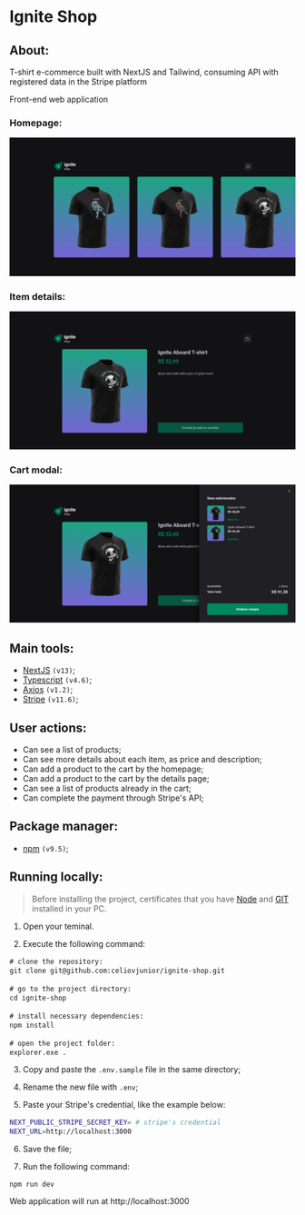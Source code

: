 <h1>Ignite Shop</h1>

## About:
T-shirt e-commerce built with NextJS and Tailwind, consuming API with registered data in the Stripe platform<br>

Front-end web application<br>

### Homepage:
![homepage](home-preview.png)

### Item details:
![item details](item-preview.png)

### Cart modal:
![cart modal page](cart-popover.png)

## Main tools:

- [NextJS](https://nextjs.org/) ```(v13)```;
- [Typescript](https://www.typescriptlang.org/docs/) ```(v4.6)```;
- [Axios](https://axios-http.com/) ```(v1.2)```;
- [Stripe](https://stripe.com/) ```(v11.6)```;

## User actions:
- Can see a list of products;
- Can see more details about each item, as price and description;
- Can add a product to the cart by the homepage;
- Can add a product to the cart by the details page;
- Can see a list of products already in the cart;
- Can complete the payment through Stripe's API;

## Package manager:
- [npm](https://www.npmjs.com/) ```(v9.5)```;

## Running locally:

> Before installing the project, certificates that you have [Node](https://nodejs.org/en) and [GIT](https://git-scm.com/) installed in your PC.

1. Open your teminal.

2. Execute the following command:

```shell
# clone the repository:
git clone git@github.com:celiovjunior/ignite-shop.git

# go to the project directory:
cd ignite-shop

# install necessary dependencies:
npm install

# open the project folder:
explorer.exe .
```

3. Copy and paste the ```.env.sample``` file in the same directory;

4. Rename the new file with ```.env```;

5. Paste your Stripe's credential, like the example below:

```bash
NEXT_PUBLIC_STRIPE_SECRET_KEY= # stripe's credential
NEXT_URL=http://localhost:3000
```

6. Save the file;

7. Run the following command:

```shell
npm run dev
```

Web application will run at http://localhost:3000
